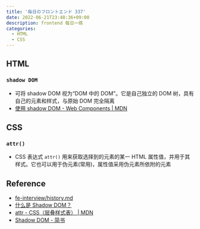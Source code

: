 ```yaml
---
title: '毎日のフロントエンド 337'
date: 2022-06-21T23:48:36+09:00
description: frontend 每日一练
categories:
  - HTML
  - CSS
---
```


## HTML

### `shadow DOM`

- 可将 shadow DOM 视为“DOM 中的 DOM”。它是自己独立的 DOM 树，具有自己的元素和样式，与原始 DOM 完全隔离
- [使用 shadow DOM - Web Components | MDN](https://developer.mozilla.org/zh-CN/docs/Web/Web_Components/Using_shadow_DOM)

## CSS

### `attr()`

- CSS 表达式 `attr()` 用来获取选择到的元素的某一 HTML 属性值，并用于其样式。它也可以用于伪元素(常用)，属性值采用伪元素所依附的元素

## Reference

- [fe-interview/history.md](https://github.com/haizlin/fe-interview/blob/master/category/history.md)
- [什么是 Shadow DOM？](https://segmentfault.com/a/1190000017970486)
- [attr - CSS（层叠样式表） | MDN](https://developer.mozilla.org/zh-CN/docs/Web/CSS/attr)
- [Shadow DOM - 简书](https://www.jianshu.com/p/e47b103f3b60)
